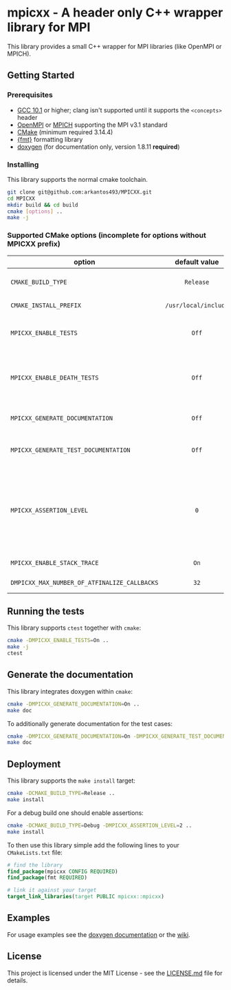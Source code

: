 # mpicxx - A header only C++ wrapper library for MPI

This library provides a small C++ wrapper for MPI libraries (like OpenMPI or MPICH).

## Getting Started

### Prerequisites

- [GCC 10.1](https://gcc.gnu.org/gcc-10/) or higher; clang isn't supported until it supports the `<concepts>` header
- [OpenMPI](https://www.open-mpi.org/) or [MPICH](https://www.mpich.org/) supporting the MPI v3.1 standard
- [CMake](https://cmake.org/) (minimum required 3.14.4)
- [{fmt}](https://github.com/fmtlib/fmt) formatting library
- [doxygen](http://www.doxygen.nl/) (for documentation only, version 1.8.11 **required**)

### Installing

This library supports the normal cmake toolchain.
```bash
git clone git@github.com:arkantos493/MPICXX.git
cd MPICXX
mkdir build && cd build
cmake [options] ..
make -j
```

### Supported CMake options (incomplete for options without MPICXX prefix)

| option                                       | default value   | description |
| -------------------------------------------- | :-------------: | ----------- |
| `CMAKE_BUILD_TYPE`                           | `Release` | specifies the build type on single-configuration generators |
| `CMAKE_INSTALL_PREFIX`                       | `/usr/local/include` | install directory used by `make install` |
| `MPICXX_ENABLE_TESTS`                        | `Off` | use the [googletest](https://github.com/google/googletest) framework (automatically installed if this option is set to `On`) to enable the `make test` target |
| `MPICXX_ENABLE_DEATH_TESTS`                  | `Off` | enables gtest's death tests (currently not supported for MPI during its internal usage of `fork()`); only used if `MPICXX_ENABLE_TESTS` is set to `On` |
| `MPICXX_GENERATE_DOCUMENTATION`              | `Off` | enables the documentation target `make doc`; requires doxygen |
| `MPICXX_GENERATE_TEST_DOCUMENTATION`         | `Off` | additionally document test cases; only used if `MPICXX_GENERATE_DOCUMENTATION` is set to `On` |
| `MPICXX_ASSERTION_LEVEL`                     | `0`   | sets the assertion level; emits a warning if used in `Release` mode; <ul><li>`0` = no assertions</li><li>`1` = only precondition assertions</li><li>`2` = precondition and sanity assertions</li></ul> |
| `MPICXX_ENABLE_STACK_TRACE`                  | `On`  | enable stack traces for the source location implementation |
| `DMPICXX_MAX_NUMBER_OF_ATFINALIZE_CALLBACKS` | `32`  | sets the maximum number of `atfinalize` callback functions |

## Running the tests

This library supports `ctest` together with `cmake`:
```bash
cmake -DMPICXX_ENABLE_TESTS=On ..
make -j
ctest
```

## Generate the documentation

This library integrates doxygen within `cmake`:
```bash
cmake -DMPICXX_GENERATE_DOCUMENTATION=On ..
make doc
```

To additionally generate documentation for the test cases:
```bash
cmake -DMPICXX_GENERATE_DOCUMENTATION=On -DMPICXX_GENERATE_TEST_DOCUMENTATION=On ..
make doc
```

## Deployment

This library supports the `make install` target:
```bash
cmake -DCMAKE_BUILD_TYPE=Release ..
make install
```

For a debug build one should enable assertions:
```bash
cmake -DCMAKE_BUILD_TYPE=Debug -DMPICXX_ASSERTION_LEVEL=2 ..
make install
```

To then use this library simple add the following lines to your `CMakeLists.txt` file:
```cmake
# find the library
find_package(mpicxx CONFIG REQUIRED)
find_package(fmt REQUIRED)

# link it against your target
target_link_libraries(target PUBLIC mpicxx::mpicxx)
```

## Examples
For usage examples see the [doxygen documentation](https://arkantos493.github.io/MPICXX/) or the [wiki](https://github.com/arkantos493/MPICXX/wiki).

## License

This project is licensed under the MIT License - see the <a href="https://github.com/arkantos493/MPICXX/blob/master/LICENSE.md">LICENSE.md</a> file for details.
